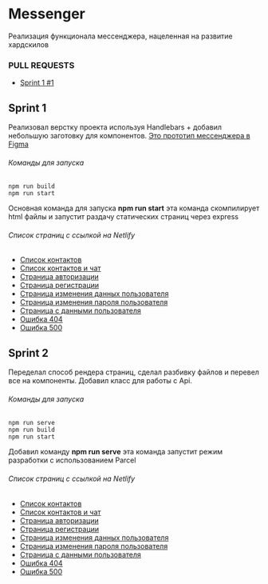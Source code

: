 # Messenger
Реализация функционала мессенджера, нацеленная на развитие хардскилов

### PULL REQUESTS
- [Sprint 1 #1](https://github.com/MK-176/middle.messenger.praktikum.yandex/pull/1)

## Sprint 1
Реализовал верстку проекта используя Handlebars + добавил небольшую заготовку для компонентов.
[Это прототип мессенджера в Figma](https://www.figma.com/file/HBucROmcriLA8AMnyJnmvI/Messenger?node-id=0%3A1)

###### Команды для запуска
```
npm run build
npm run start
```
Основная команда для запуска **npm run start** эта команда скомпилирует html файлы и запустит раздачу статических страниц через express

###### Список страниц с ссылкой на Netlify
- [Список контактов](https://cocky-shannon-993c10.netlify.app/index.html)
- [Список контактов и чат](https://cocky-shannon-993c10.netlify.app/chat.html)
- [Страница авторизации](https://cocky-shannon-993c10.netlify.app/auth.html)
- [Страница регистрации](https://cocky-shannon-993c10.netlify.app/register.html)
- [Страница изменения данных пользователя](https://cocky-shannon-993c10.netlify.app/change-data.html)
- [Страница изменения пароля пользователя](https://cocky-shannon-993c10.netlify.app/change-password.html)
- [Страница с данными пользователя](https://cocky-shannon-993c10.netlify.app/profile.html)
- [Ошибка 404](https://cocky-shannon-993c10.netlify.app/404.html)
- [Ошибка 500](https://cocky-shannon-993c10.netlify.app/500.html)


## Sprint 2
Переделал способ рендера страниц, сделал разбивку файлов и перевел все на компоненты. Добавил класс для работы с Api.

###### Команды для запуска
```
npm run serve
npm run build
npm run start
```
Добавил команду **npm run serve** эта команда запустит режим разработки с использованием Parcel

###### Список страниц с ссылкой на Netlify
- [Список контактов](https://6223866f492aa0000835088c--cocky-shannon-993c10.netlify.app/index.html)
- [Список контактов и чат](https://6223866f492aa0000835088c--cocky-shannon-993c10.netlify.app/chat-page.html)
- [Страница авторизации](https://6223866f492aa0000835088c--cocky-shannon-993c10.netlify.app/auth-page.html)
- [Страница регистрации](https://6223866f492aa0000835088c--cocky-shannon-993c10.netlify.app/register-page.html)
- [Страница изменения данных пользователя](https://6223866f492aa0000835088c--cocky-shannon-993c10.netlify.app/change-data-page.html)
- [Страница изменения пароля пользователя](https://6223866f492aa0000835088c--cocky-shannon-993c10.netlify.app/change-password-page.html)
- [Страница с данными пользователя](https://6223866f492aa0000835088c--cocky-shannon-993c10.netlify.app/profile-page.html)
- [Ошибка 404](https://6223866f492aa0000835088c--cocky-shannon-993c10.netlify.app/404-page.html)
- [Ошибка 500](https://6223866f492aa0000835088c--cocky-shannon-993c10.netlify.app/500-page.html)
